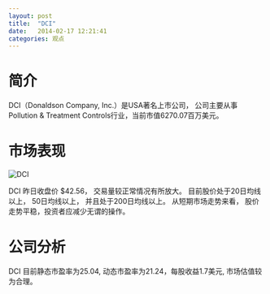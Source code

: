 ```yaml
---
layout: post
title:  "DCI"
date:   2014-02-17 12:21:41
categories: 观点
---
```


# 简介
DCI（Donaldson Company, Inc.）是USA著名上市公司，
公司主要从事Pollution & Treatment Controls行业，当前市值6270.07百万美元。

# 市场表现

![DCI](http://finviz.com/chart.ashx?t=DCI&ty=c&ta=1&p=d&s=l)

DCI 昨日收盘价 $42.56，
交易量较正常情况有所放大。
目前股价处于20日均线以上，
50日均线以上，
并且处于200日均线以上。
从短期市场走势来看，
股价走势平稳，投资者应减少无谓的操作。

# 公司分析
DCI 目前静态市盈率为25.04, 动态市盈率为21.24，每股收益1.7美元,
市场估值较为合理。
